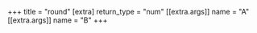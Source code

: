 +++
title = "round"
[extra]
return_type = "num"
[[extra.args]]
name = "A"
[[extra.args]]
name = "B"
+++